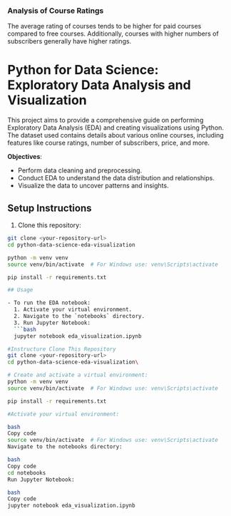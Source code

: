 ### Analysis of Course Ratings
The average rating of courses tends to be higher for paid courses compared to free courses. Additionally, courses with higher numbers of subscribers generally have higher ratings.

# Python for Data Science: Exploratory Data Analysis and Visualization

This project aims to provide a comprehensive guide on performing Exploratory Data Analysis (EDA) and creating visualizations using Python. The dataset used contains details about various online courses, including features like course ratings, number of subscribers, price, and more.

**Objectives**:
- Perform data cleaning and preprocessing.
- Conduct EDA to understand the data distribution and relationships.
- Visualize the data to uncover patterns and insights.


## Setup Instructions

1. Clone this repository:
```bash
git clone <your-repository-url>
cd python-data-science-eda-visualization

python -m venv venv
source venv/bin/activate  # For Windows use: venv\Scripts\activate

pip install -r requirements.txt

## Usage

- To run the EDA notebook:
  1. Activate your virtual environment.
  2. Navigate to the `notebooks` directory.
  3. Run Jupyter Notebook:
  ```bash
  jupyter notebook eda_visualization.ipynb

#Instructure Clone This Repository
git clone <your-repository-url>
cd python-data-science-eda-visualization\

# Create and activate a virtual environment:
python -m venv venv
source venv/bin/activate  # For Windows use: venv\Scripts\activate

pip install -r requirements.txt

#Activate your virtual environment:

bash
Copy code
source venv/bin/activate  # For Windows use: venv\Scripts\activate
Navigate to the notebooks directory:

bash
Copy code
cd notebooks
Run Jupyter Notebook:

bash
Copy code
jupyter notebook eda_visualization.ipynb

